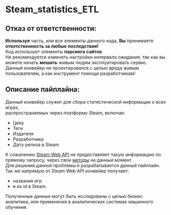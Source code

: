 # Steam_statistics_ETL


## Отказ от ответственности:
**Используя** часть, или все элементы данного кода, **Вы** принимаете **ответственность за любые последствия!**<br/>
Код использует элементы **парсинга сайтов**.<br/>
Не рекомендуется изменять настройки интервала ожидания, так как вы можете начать **мешать** живым людям эксплуатировать сервис.<br/>
Данный конвейер не проектировался с целью вреда живым пользователям, а как инструмент помощи разработчикам!


## Описание пайплайна:
Данный конвейер служит для сбора статистической информации о всех играх, <br/>
распространяемых через платформу Steam, включая:
* Цену
* Теги
* Издателя
* Разработчика
* Дату релиза в Steam<br/>

К сожалению [Steam Web API](https://developer.valvesoftware.com/wiki/Steam_Web_API) не предоставляет такую информацию по прямому запросу, через свои [методы](https://wiki.teamfortress.com/wiki/WebAPI) на данный момент.<br/>
Для решения данной проблемы я разрабатывается данный пайплайн.<br/>
Так же напрямую от Steam Web API конвейер получает:
* названия игр 
* и их id в Steam.

Полученные данные могут быть исследованы с целью бизнес аналитики, или применения в аналитических системах машинного обучения.
